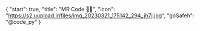 {
  "start": true,
  "title": "MR Code 👨‍💻",
  "icon": "https://s2.uupload.ir/files/img_20230321_175142_294_jh7j.jpg",
  "goSafeh": "@code_py"
}
